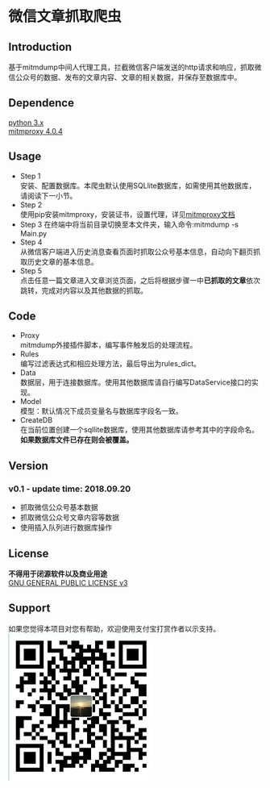 # 微信文章抓取爬虫

## Introduction
基于mitmdump中间人代理工具，拦截微信客户端发送的http请求和响应，抓取微信公众号的数据、发布的文章内容、文章的相关数据，并保存至数据库中。  

## Dependence
[python 3.x](https://www.python.org/downloads/)  
[mitmproxy 4.0.4](https://mitmproxy.org/downloads/#4.0.4/)  

## Usage
* Step 1  
安装、配置数据库。本爬虫默认使用SQLlite数据库，如需使用其他数据库，请阅读下一小节。  
* Step 2  
使用pip安装mitmproxy，安装证书，设置代理，详见[mitmproxy文档](https://docs.mitmproxy.org/stable/)  
* Step 3
在终端中将当前目录切换至本文件夹，输入命令:mitmdump -s Main.py  
* Step 4  
从微信客户端进入历史消息查看页面时抓取公众号基本信息，自动向下翻页抓取历史文章的基本信息。  
* Step 5  
点击任意一篇文章进入文章浏览页面，之后将根据步骤一中**已抓取的文章**依次跳转，完成对内容以及其他数据的抓取。

## Code
* Proxy  
mitmdump外接插件脚本，编写事件触发后的处理流程。  
* Rules  
编写过滤表达式和相应处理方法，最后导出为rules_dict。
* Data  
数据层，用于连接数据库。使用其他数据库请自行编写DataService接口的实现。  
* Model  
模型：默认情况下成员变量名与数据库字段名一致。  
* CreateDB  
在当前位置创建一个sqllite数据库，使用其他数据库请参考其中的字段命名。**如果数据库文件已存在则会被覆盖。**  

## Version
### v0.1 - update time: 2018.09.20
* 抓取微信公众号基本数据
* 抓取微信公众号文章内容等数据
* 使用插入队列进行数据库操作

## License
**不得用于闭源软件以及商业用途**  
[GNU GENERAL PUBLIC LICENSE v3](LICENSE)

## Support  
如果您觉得本项目对您有帮助，欢迎使用支付宝打赏作者以示支持。  
![](doc/1.jpg)